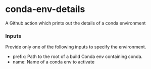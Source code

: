 # conda-env-details
A Github action which prints out the details of a conda environment

### Inputs

Provide only one of the following inputs to specify the environment.

- prefix: Path to the root of a build Conda env containing conda. 
- name: Name of a conda env to activate
  